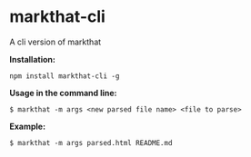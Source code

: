 
 # markthat-cli

<p>A cli version of markthat</p>

**Installation:**

`npm install markthat-cli -g`

**Usage in the command line:**

`$ markthat -m args <new parsed file name> <file to parse>`

**Example:**

`$ markthat -m args parsed.html README.md`


